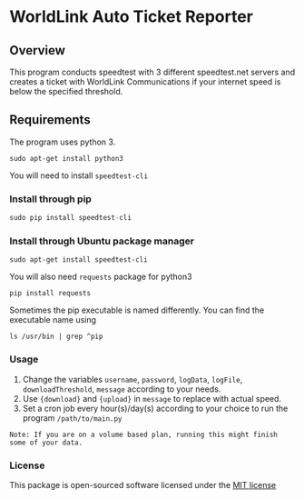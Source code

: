 # WorldLink Auto Ticket Reporter

## Overview
This program conducts speedtest with 3 different speedtest.net servers and creates a ticket with WorldLink Communications if your internet speed is below the specified threshold.

## Requirements
The program uses python 3.
```
sudo apt-get install python3
```

You will need to install `speedtest-cli`
### Install through pip

```python
sudo pip install speedtest-cli
```

### Install through Ubuntu package manager
```
sudo apt-get install speedtest-cli
```

You will also need `requests` package for python3
```
pip install requests
```

Sometimes the pip executable is named differently. You can find the executable name using
```
ls /usr/bin | grep ^pip
```

### Usage
1. Change the variables `username`, `password`, `logData`, `logFile`, `downloadThreshold`, `message` according to your needs.
2. Use `{download}` and `{upload}` in `message` to replace with actual speed.
2. Set a cron job every hour(s)/day(s) according to your choice to run the program `/path/to/main.py`

`Note: If you are on a volume based plan, running this might finish some of your data.`

### License
This package is open-sourced software licensed under the [MIT license](http://opensource.org/licenses/MIT)
